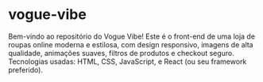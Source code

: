 # vogue-vibe
Bem-vindo ao repositório do Vogue Vibe! Este é o front-end de uma loja de roupas online moderna e estilosa, com design responsivo, imagens de alta qualidade, animações suaves, filtros de produtos e checkout seguro. Tecnologias usadas: HTML, CSS, JavaScript, e React (ou seu framework preferido).
